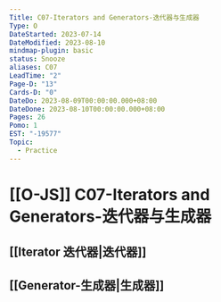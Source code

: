 ```yaml
---
Title: C07-Iterators and Generators-迭代器与生成器
Type: O
DateStarted: 2023-07-14
DateModified: 2023-08-10
mindmap-plugin: basic
status: Snooze
aliases: C07
LeadTime: "2"
Page-D: "13"
Cards-D: "0"
DateDo: 2023-08-09T00:00:00.000+08:00
DateDone: 2023-08-10T00:00:00.000+08:00
Pages: 26
Pomo: 1
EST: "-19577"
Topic:
  - Practice
---
```


# [[O-JS]] C07-Iterators and Generators-迭代器与生成器

## [[Iterator 迭代器|迭代器]]

## [[Generator-生成器|生成器]]
